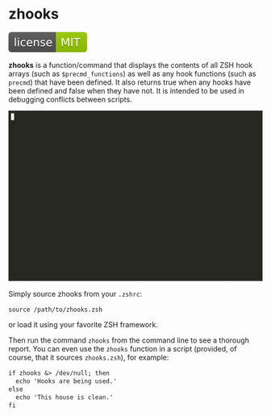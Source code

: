 # zhooks

[![MIT License](img/mit_license.svg)](https://opensource.org/licenses/MIT)

**zhooks** is a function/command that displays the contents of all ZSH hook arrays (such as `$precmd_functions`) as well as any hook functions (such as `precmd`) that have been defined. It also returns true when any hooks have been defined and false when they have not. It is intended to be used in debugging conflicts between scripts.

![zhooks](img/demo.gif)

Simply source zhooks from your `.zshrc`:

    source /path/to/zhooks.zsh

or load it using your favorite ZSH framework.

Then run the command `zhooks` from the command line to see a thorough report. You can even use the `zhooks` function in a script (provided, of course, that it sources `zhooks.zsh`), for example:

    if zhooks &> /dev/null; then
      echo 'Hooks are being used.'
    else
      echo 'This house is clean.'
    fi
